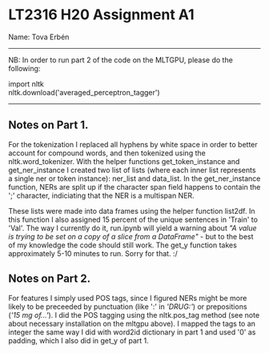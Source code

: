 # LT2316 H20 Assignment A1

Name: Tova Erbén

*****************************************************************************
NB: In order to run part 2 of the code on the MLTGPU, please do the following:

import nltk<br>
nltk.download('averaged_perceptron_tagger')

*****************************************************************************


## Notes on Part 1.

For the tokenization I replaced all hyphens by white space in order to better account for compound words, and then tokenized using the nltk.word_tokenizer. With the helper functions get_token_instance and get_ner_instance I created two list of lists (where each inner list represents a single ner or token instance): ner_list and data_list. In the get_ner_instance function, NERs are split up if the character span field happens to contain the ';' character, indiciating that the NER is a multispan NER. 

These lists were made into data frames using the helper function list2df. In this function I also assigned 15 percent of the unique sentences in 'Train' to 'Val'. The way I currently do it, run.ipynb will yield a warning about *"A value is trying to be set on a copy of a slice from a DataFrame"* - but to the best of my knowledge the code should still work. The get_y function takes approximately 5-10 minutes to run. Sorry for that. :/ 


## Notes on Part 2.

For features I simply used POS tags, since I figured NERs might be more likely to be preceeded by punctuation (like ':' in *'DRUG:'*) or prepositions (*'15 mg of...'*). I did the POS tagging using the nltk.pos_tag method (see note about necessary installation on the mltgpu above). I mapped the tags to an integer the same way I did with word2id dictionary in part 1 and used '0' as padding, which I also did in get_y of part 1. 
